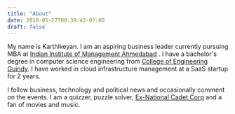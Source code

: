 ```yaml
---
title: "About"
date: 2018-05-27T00:39:43-07:00
draft: false
---
```

My name is Karthikeyan. I am an aspiring business leader currently pursuing MBA at [Indian Institute of Management Ahmedabad](https://www.iima.ac.in/web/iima) . I have a bachelor's degree in computer science engineering from [College of Engineering Guindy](https://en.wikipedia.org/wiki/College_of_Engineering,_Guindy). I have worked in cloud infrastructure management at a SaaS startup for 2 years.

I follow business, technology and political news and occasionally comment on the events. I am a quizzer, puzzle solver, [Ex-National Cadet Corp](https://en.wikipedia.org/wiki/National_Cadet_Corps_(India)) and a fan of movies and music.